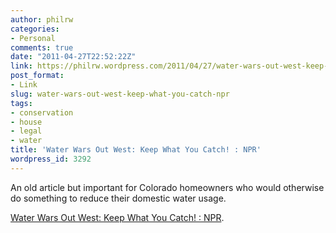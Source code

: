 ```yaml
---
author: philrw
categories:
- Personal
comments: true
date: "2011-04-27T22:52:22Z"
link: https://philrw.wordpress.com/2011/04/27/water-wars-out-west-keep-what-you-catch-npr/
post_format:
- Link
slug: water-wars-out-west-keep-what-you-catch-npr
tags:
- conservation
- house
- legal
- water
title: 'Water Wars Out West: Keep What You Catch! : NPR'
wordpress_id: 3292
---
```


An old article but important for Colorado homeowners who would otherwise do something to reduce their domestic water usage.

[Water Wars Out West: Keep What You Catch! : NPR](http://www.npr.org/templates/story/story.php?storyId=104643521).
